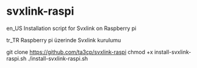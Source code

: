 # svxlink-raspi
en_US
Installation script for Svxlink on Raspberry pi 

tr_TR
Raspberry pi üzerinde Svxlink kurulumu

git clone https://github.com/ta3cp/svxlink-raspi
chmod +x install-svxlink-raspi.sh
./install-svxlink-raspi.sh
